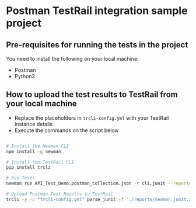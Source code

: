 # Postman TestRail integration sample project

## Pre-requisites for running the tests in the project

You need to install the following on your local machine:
- Postman
- Python3 

## How to upload the test results to TestRail from your local machine

- Replace the placeholders in `trcli-config.yml` with your TestRail instance details
- Execute the commands on the script below

```sh

# Install the Newman CLI
npm install -g newman

# Install the TestRail CLI
pip install trcli

# Run Tests
newman run API_Test_Demo.postman_collection.json -r cli,junit --reporter-junit-export ./reports/newman_junit.xml

# Upload Postman Test Results to TestRail
trcli -y -c "trcli-config.yml" parse_junit -f "./reports/newman_junit.xml" --title "Automation Demo - Postman API Tests"

```
